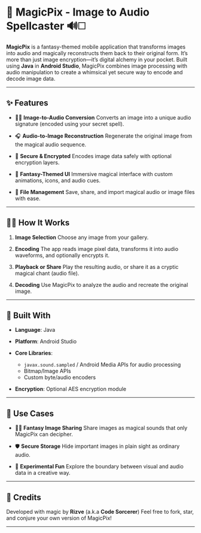 # 🌟 MagicPix - Image to Audio Spellcaster 🔊🗆️

**MagicPix** is a fantasy-themed mobile application that transforms images into audio and magically reconstructs them back to their original form. It’s more than just image encryption—it’s digital alchemy in your pocket. Built using **Java** in **Android Studio**, MagicPix combines image processing with audio manipulation to create a whimsical yet secure way to encode and decode image data.

---

## ✨ Features

* 🧙‍♂️ **Image-to-Audio Conversion**
  Converts an image into a unique audio signature (encoded using your secret spell).

* 🎧 **Audio-to-Image Reconstruction**
  Regenerate the original image from the magical audio sequence.

* 🔐 **Secure & Encrypted**
  Encodes image data safely with optional encryption layers.

* 🌌 **Fantasy-Themed UI**
  Immersive magical interface with custom animations, icons, and audio cues.

* 📁 **File Management**
  Save, share, and import magical audio or image files with ease.

---

## 👷️‍♀️ How It Works

1. **Image Selection**
   Choose any image from your gallery.

2. **Encoding**
   The app reads image pixel data, transforms it into audio waveforms, and optionally encrypts it.

3. **Playback or Share**
   Play the resulting audio, or share it as a cryptic magical chant (audio file).

4. **Decoding**
   Use MagicPix to analyze the audio and recreate the original image.

---

## 📱 Built With

* **Language**: Java
* **Platform**: Android Studio
* **Core Libraries**:

  * `javax.sound.sampled` / Android Media APIs for audio processing
  * Bitmap/Image APIs
  * Custom byte/audio encoders
* **Encryption**: Optional AES encryption module

---

## 🔮 Use Cases

* 🧺‍♀️ **Fantasy Image Sharing**
  Share images as magical sounds that only MagicPix can decipher.

* 🛡️ **Secure Storage**
  Hide important images in plain sight as ordinary audio.

* 🧪 **Experimental Fun**
  Explore the boundary between visual and audio data in a creative way.

---

## 👑 Credits

Developed with magic by **Rizve** (a.k.a **Code Sorcerer**)
Feel free to fork, star, and conjure your own version of MagicPix!

---
